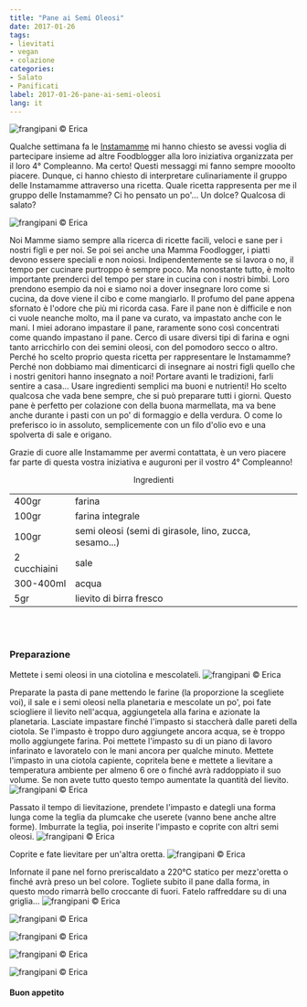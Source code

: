 ```yaml
---
title: "Pane ai Semi Oleosi"
date: 2017-01-26
tags:
- lievitati
- vegan
- colazione
categories:
- Salato
- Panificati
label: 2017-01-26-pane-ai-semi-oleosi
lang: it
---
```

![](header.jpg "frangipani © Erica")


Qualche settimana fa le <a href="http://instamamme.net" target="_blank">Instamamme</a> mi hanno chiesto se avessi voglia di partecipare insieme ad altre Foodblogger alla loro iniziativa organizzata per il loro 4° Compleanno. Ma certo! Questi messaggi mi fanno sempre mooolto piacere. Dunque, ci hanno chiesto di interpretare culinariamente il gruppo delle Instamamme attraverso una ricetta. Quale ricetta rappresenta per me il gruppo delle Instamamme? Ci ho pensato un po'... Un dolce? Qualcosa di salato?

![](instamamme.jpg "frangipani © Erica")

Noi Mamme siamo sempre alla ricerca di ricette facili, veloci e sane per i nostri figli e per noi. Se poi sei anche una Mamma Foodlogger, i piatti devono essere speciali e non noiosi. Indipendentemente se si lavora o no, il tempo per cucinare purtroppo è sempre poco. Ma nonostante tutto, è molto importante prenderci del tempo per stare in cucina con i nostri bimbi. Loro prendono esempio da noi e siamo noi a dover insegnare loro come si cucina, da dove viene il cibo e come mangiarlo. Il profumo del pane appena sfornato è l'odore che più mi ricorda casa. Fare il pane non è difficile e non ci vuole neanche molto, ma il pane va curato, va impastato anche con le mani. I miei adorano impastare il pane, raramente sono così concentrati come quando impastano il pane. Cerco di usare diversi tipi di farina e ogni tanto arricchirlo con dei semini oleosi, con del pomodoro secco o altro. Perché ho scelto proprio questa ricetta per rappresentare le Instamamme? Perché non dobbiamo mai dimenticarci di insegnare ai nostri figli quello che i nostri genitori hanno insegnato a noi! Portare avanti le tradizioni, farli sentire a casa... Usare ingredienti semplici ma buoni e nutrienti! Ho scelto qualcosa che vada bene sempre, che si può preparare tutti i giorni. Questo pane è perfetto per colazione con della buona marmellata, ma va bene anche durante i pasti con un po' di formaggio e della verdura. O come lo preferisco io in assoluto, semplicemente con un filo d'olio evo e una spolverta di sale e origano.

Grazie di cuore alle Instamamme per avermi contattata, è un vero piacere far parte di questa vostra iniziativa e auguroni per il vostro 4° Compleanno!

<div id="wrapper" style="text-align: center">
  <div id="yourdiv" style="display: inline-block;">
    <div class="ingredients">
      <div class="ingredients-title">Ingredienti</div>
      <table>
        <tbody>
          <tr>
            <td>400gr</td>
            <td>farina</td>
          </tr>      
          <tr>
            <td>100gr</td>
            <td>farina integrale</td>
          </tr>      
          <tr>
            <td>100gr</td>
            <td>semi oleosi (semi di girasole, lino, zucca, sesamo...)</td>
          </tr>
          <tr>
            <td>2 cucchiaini</td>
            <td>sale</td>
          </tr>
          <tr>
            <td>300-400ml</td>
            <td>acqua</td>
          </tr>
          <tr>
            <td>5gr</td>
            <td>lievito di birra fresco</td>
          </tr>
        </tbody>
      </table>
      <br></br>
    </div>
  </div>
</div>


<h3>
  <font color="grey">
    <i class="fa-solid fa-gears"></i>
  </font> Preparazione
</h3>

Mettete i semi oleosi in una ciotolina e mescolateli.
![](semioleosi.jpg "frangipani © Erica")

Preparate la pasta di pane mettendo le farine (la proporzione la scegliete voi), il sale e i semi oleosi nella planetaria e mescolate un po', poi fate sciogliere il lievito nell'acqua, aggiungetela alla farina e azionate la planetaria. Lasciate impastare finché l'impasto si staccherà dalle pareti della ciotola. Se l'impasto è troppo duro aggiungete ancora acqua, se è troppo mollo aggiungete farina. Poi mettete l'impasto su di un piano di lavoro infarinato e lavoratelo con le mani ancora per qualche minuto. Mettete l'impasto in una ciotola capiente, copritela bene e mettete a lievitare a temperatura ambiente per almeno 6 ore o finché avrà raddoppiato il suo volume. Se non avete tutto questo tempo aumentate la quantità del lievito. 
![](impasto.jpg "frangipani © Erica")

Passato il tempo di lievitazione, prendete l'impasto e dategli una forma lunga come la teglia da plumcake che userete (vanno bene anche altre forme). Imburrate la teglia, poi inserite l'impasto e coprite con altri semi oleosi.
![](teglia.jpg "frangipani © Erica")

Coprite e fate lievitare per un'altra oretta.
![](lievitato.jpg "frangipani © Erica")

Infornate il pane nel forno preriscaldato a 220°C statico per mezz'oretta o finché avrà preso un bel colore. Togliete subito il pane dalla forma, in questo modo rimarrà bello croccante di fuori. Fatelo raffreddare su di una griglia...
![](risultato1.jpg "frangipani © Erica")

![](risultato2.jpg "frangipani © Erica")

![](risultato3.jpg "frangipani © Erica")

![](risultato4.jpg "frangipani © Erica")

![](risultato5.jpg "frangipani © Erica")

<h4>Buon appetito
  <font color="red">
    <i class="fa-regular fa-face-smile"></i>
  </font>
</h4>
